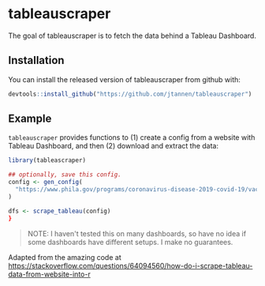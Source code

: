 
# tableauscraper

<!-- badges: start -->
<!-- badges: end -->

The goal of tableauscraper is to fetch the data behind a Tableau Dashboard.

## Installation

You can install the released version of tableauscraper from github with:

``` r
devtools::install_github("https://github.com/jtannen/tableauscraper")
```

## Example

`tableauscraper` provides functions to (1) create a config from a website with Tableau Dashboard, 
and then (2) download and extract the data:

``` r
library(tableascraper)

## optionally, save this config.
config <- gen_config(
  "https://www.phila.gov/programs/coronavirus-disease-2019-covid-19/vaccines/data/"
)

dfs <- scrape_tableau(config)
}
```

> NOTE: I haven't tested this on many dashboards, so have no idea if some dashboards have different setups. I make no guarantees.

Adapted from the amazing code at  
https://stackoverflow.com/questions/64094560/how-do-i-scrape-tableau-data-from-website-into-r

